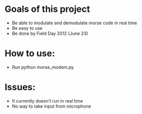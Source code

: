 Goals of this project
=====================

 * Be able to modulate and demodulate morse code in real time
 * Be easy to use
 * Be done by Field Day 2012 (June 23)

How to use:
===========

 * Run python morse_modem.py

Issues:
=======

 * It currently doesn't run in real time
 * No way to take input from microphone
